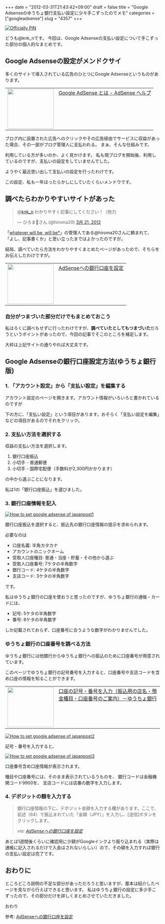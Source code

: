 +++
date = "2012-03-31T21:43:42+09:00"
draft = false
title = "Google Adsenseのゆうちょ銀行支払い設定に少々手こずったのでメモ"
categories = ["googleadsense"]
slug = "4357"
+++

<div class="center"><a href="http://www.flickr.com/photos/60495845@N00/1438324500/" title="Officially PIN by Néstor Carrasco L., on Flickr" target="_blank"><img class="flickr_photo" src="http://farm2.static.flickr.com/1076/1438324500_938dff2db3_z.jpg" alt="Officially PIN" /></a></div>

どうも@knk_nです。
今回は、Google Adsenseの支払い設定について手こずった部分の個人的なまとめです。<!--more--><h2>Google Adsenseの設定がメンドクサイ</h2>
多くのサイトで導入されている広告のひとつにGoogle Adsenseというものがあります。

<table width="100%"><td valign="top" width="150"><a href="http://support.google.com/adsense/bin/answer.py?hl=ja&answer=9712" target="_blank"><img border="0" src="http://capture.heartrails.com/150x130/shadow?http://support.google.com/adsense/bin/answer.py?hl=ja&answer=9712" alt="" width="150" height="130" /></a></td><td valign="top"><a href="http://support.google.com/adsense/bin/answer.py?hl=ja&answer=9712" target="_blank">Google AdSense とは - AdSense ヘルプ</a><script type="text/javascript">var url="http://support.google.com/adsense/bin/answer.py?hl=ja&answer=9712";</script><script src="http://api.b.st-hatena.com/entry.count?url=http://support.google.com/adsense/bin/answer.py?hl=ja&answer=9712&callback=hatebTxt"></script></td></table>

ブログ内に設置された広告へのクリックやその広告経由でサービスに収益があった場合、その一部がブログ管理人に支払われる。
まぁ、そんな仕組みです。

利用している方が多いのか、よく見かけます。
私も現ブログを開始後、利用しているのですが、支払いの設定をしていませんでした。

ようやく最近思い出して支払いの設定を行ったわけです。

この設定、私も一年ほったらかしにしていたくらいメンドウです。

<h2>調べたらわかりやすいサイトがあった</h2>
<blockquote class="twitter-tweet" data-in-reply-to="182399077550530560" lang="ja"><p>@<a href="https://twitter.com/knk_n">knk_n</a> わかりやすく記事にしてください！（他力</p>&mdash; ひろまさん (@hiroma20) <a href="https://twitter.com/hiroma20/status/182403956381712386" data-datetime="2012-03-21T09:51:06+00:00">3月 21, 2012</a></blockquote>

「<a href="http://hiroma20.com/" target="_blank">whatever will be, will be*</a>」の管理人である@hiroma20さんに頼まれて、
「よし、記事書くか」と思い立ったまではよかったのですが。

結局、調べていたら方法をわかりやすくまとめたページがあったので、そちらをお伝えしたわけですが。

<table width="100%"><td valign="top" width="150"><a href="http://kumacrow.blog111.fc2.com/blog-entry-114.html" target="_blank"><img border="0" src="http://capture.heartrails.com/150x130/shadow?http://kumacrow.blog111.fc2.com/blog-entry-114.html" alt="" width="150" height="130" /></a></td><td valign="top"><a href="http://kumacrow.blog111.fc2.com/blog-entry-114.html" target="_blank">AdSenseへの銀行口座を設定</a><script type="text/javascript">var url="http://kumacrow.blog111.fc2.com/blog-entry-114.html";</script><script src="http://api.b.st-hatena.com/entry.count?url=http://kumacrow.blog111.fc2.com/blog-entry-114.html&callback=hatebTxt"></script></td></table>

<h3>自分がつまづいた部分だけでもまとめておこう</h3>
私はろくに調べもせずに行ったわけですが、<strong>調べていたとしてもつまづいた</strong>だろうというポイントがあったので、今回の記事でそこのところを補足します。

大枠は上記サイトの通りやれば大丈夫です。

<h2>Google Adsenseの銀行口座設定方法(ゆうちょ銀行版)</h2>
<h3>1. 「アカウント設定」から「支払い設定」を編集する</h3>
アカウント設定のページを開きます。アカウント情報がいろいろと書かれているのですが

下の方に、「支払い設定」という項目があります。おそらく「支払い設定を編集」などの項目があるのでそれをクリック。

<h3>2. 支払い方法を選択する</h3>
収益の支払い方法を選択します。
<ol>
<li>銀行口座振込</li>
<li>小切手 - 普通郵便</li>
<li>小切手 - 国際宅配便（手数料が2,300円かかります）</li>
</ol>
の中から選ぶことになります。

私は1の「銀行口座振込」を選びました。

<h3>3. 銀行口座情報を記入</h3>

<div class="center"><a href="http://knk-n.com.s3-website-ap-northeast-1.amazonaws.com/images/2012/03/how_to_set_google_adsense_of_japanpost1.jpg" title="How to set google adsense of japanpost1" target="_blank"><img src="http://knk-n.com.s3-website-ap-northeast-1.amazonaws.com/images/2012/03/how_to_set_google_adsense_of_japanpost1.jpg" alt="How to set google adsense of japanpost1" title="how_to_set_google_adsense_of_japanpost1.jpg" /></a></div>

銀行口座振込を選択すると、振込先の銀行口座情報の提示を求められます。

必要なのは
<ul>
<li>口座名義: 半角カタカナ</li>
<li>アカウントのニックネーム</li>
<li>受取人口座種目: 普通・当座・貯蓄・その他から選ぶ</li>
<li>受取人口座番号: 7ケタの半角数字</li>
<li>銀行コード: 4ケタの半角数字</li>
<li>支店コード: 3ケタの半角数字</li>
</ul>
です。

私はゆうちょ銀行の口座を使おうと思ったのですが、ゆうちょ銀行の通帳・カードには、
<ul>
<li>記号: 5ケタの半角数字</li>
<li>番号: 8ケタの半角数字</li>
</ul>
しか記載されておらず、口座番号に合うような数字がわかりませんでした。

<h3>ゆうちょ銀行の口座番号を調べる方法</h3>
ゆうちょ銀行には他銀行からゆうちょ銀行への振込のために口座番号が用意されています。

このページでゆうちょ銀行の記号番号を入力すると、口座番号や支店コードを含め口座の情報を知ることができます。

<table width="100%"><td valign="top" width="150"><a href="https://wwws.jp-bank.japanpost.jp/cgi-bin/kouza.cgi" target="_blank"><img border="0" src="http://capture.heartrails.com/150x130/shadow?https://wwws.jp-bank.japanpost.jp/cgi-bin/kouza.cgi" alt="" width="150" height="130" /></a></td><td valign="top"><a href="https://wwws.jp-bank.japanpost.jp/cgi-bin/kouza.cgi" target="_blank">口座の記号・番号を入力（振込用の店名・預金種目・口座番号のご案内）－ゆうちょ銀行</a><script type="text/javascript">var url="https://wwws.jp-bank.japanpost.jp/cgi-bin/kouza.cgi";</script><script src="http://api.b.st-hatena.com/entry.count?url=https://wwws.jp-bank.japanpost.jp/cgi-bin/kouza.cgi&callback=hatebTxt"></script></td></table>

<div class="center"><a href="http://knk-n.com.s3-website-ap-northeast-1.amazonaws.com/images/2012/03/how_to_set_google_adsense_of_japanpost2.jpg" title="How to set google adsense of japanpost2" target="_blank"><img src="http://knk-n.com.s3-website-ap-northeast-1.amazonaws.com/images/2012/03/how_to_set_google_adsense_of_japanpost2.jpg" alt="How to set google adsense of japanpost2" title="how_to_set_google_adsense_of_japanpost2.jpg" /></a></div>

記号・番号を入力すると、

<div class="center"><a href="http://knk-n.com.s3-website-ap-northeast-1.amazonaws.com/images/2012/03/how_to_set_google_adsense_of_japanpost3.jpg" title="How to set google adsense of japanpost3" target="_blank"><img src="http://knk-n.com.s3-website-ap-northeast-1.amazonaws.com/images/2012/03/how_to_set_google_adsense_of_japanpost3.jpg" alt="How to set google adsense of japanpost3" title="how_to_set_google_adsense_of_japanpost3.jpg" /></a></div>

口座番号含め口座情報が表示されます。

種目や口座番号には、そのまま表示されているうものを、
銀行コードは金融機関コード9900を、
支店コードには店番の数字を入力します。

<h3>4. デボジットの額を入力する</h3>
<blockquote cite="http://kumacrow.blog111.fc2.com/blog-entry-114.html" title="AdSenseへの銀行口座を設定">
<p>銀行口座情報の下に、デポジット金額を入力する欄があります。ここで、前述（64）で振込まれていた「金額（JPY）」を入力し、[送信]ボタンをクリックします。</p>
<cite>via: <a href="http://kumacrow.blog111.fc2.com/blog-entry-114.html" target="_blank">AdSenseへの銀行口座を設定</a></cite>
</blockquote>
あとは1週間後くらいに確認用に少額がGoogleインクより振り込まれる（実際は通帳に記入されるだけで入金はされないらしい）ので、その額を入力すれば銀行の支払い設定は完了です。

<h2>おわりに</h2>
ところどころ説明の不足な部分があっただろうと思いますが、基本は紹介したページを見ながら行えばできると思います。
私はゆうちょ銀行の設定に多少手こずったので、その部分だけを詳しくまとめさせていただきました。

おわり

<p>参考: <a href="http://kumacrow.blog111.fc2.com/blog-entry-114.html" target="_blank">AdSenseへの銀行口座を設定</a><script type="text/javascript">var url="http://kumacrow.blog111.fc2.com/blog-entry-114.html";</script><script src="http://api.b.st-hatena.com/entry.count?url=http://kumacrow.blog111.fc2.com/blog-entry-114.html&callback=hatebTxt"></script></p>
